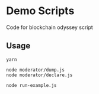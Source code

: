 # Demo Scripts

Code for blockchain odyssey script

## Usage

```
yarn

node moderator/dump.js
node moderator/declare.js

node run-example.js
```

